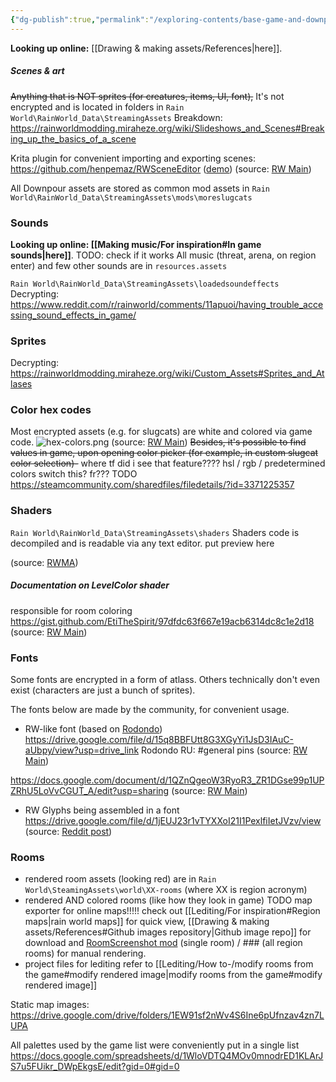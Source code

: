 ```yaml
---
{"dg-publish":true,"permalink":"/exploring-contents/base-game-and-downpour/assets/"}
---
```


**Looking up online:** [[Drawing & making assets/References\|here]].

##### Scenes & art
~~Anything that is NOT sprites (for creatures, items, UI, font),~~
It's not encrypted and is located in folders in `Rain World\RainWorld_Data\StreamingAssets`
Breakdown:
https://rainworldmodding.miraheze.org/wiki/Slideshows_and_Scenes#Breaking_up_the_basics_of_a_scene

Krita plugin for convenient importing and exporting scenes:
https://github.com/henpemaz/RWSceneEditor ([demo](https://dl.dropboxusercontent.com/s/8pmjwl0998l2wbc/krita_2022-09-02_17-52-05.mp4))
(source: [RW Main](https://discord.com/channels/291184728944410624/838185248981385256/1015364893198782624))

All Downpour assets are stored as common mod assets in `Rain World\RainWorld_Data\StreamingAssets\mods\moreslugcats`
### Sounds
**Looking up online: [[Making music/For inspiration#In game sounds\|here]]**.
TODO: check if it works
All music (threat, arena, on region enter) and few other sounds are in `resources.assets`



`Rain World\RainWorld_Data\StreamingAssets\loadedsoundeffects`
Decrypting:
https://www.reddit.com/r/rainworld/comments/11apuoi/having_trouble_accessing_sound_effects_in_game/

### Sprites
Decrypting:
https://rainworldmodding.miraheze.org/wiki/Custom_Assets#Sprites_and_Atlases


### Color hex codes
Most encrypted assets (e.g. for slugcats) are white and colored via game code.
![hex-colors.png](/img/user/pics/hex-colors.png)
(source: [RW Main](https://discord.com/channels/291184728944410624/305139167300550666/1081023267378303036))
~~Besides, it's possible to find values in game, upon opening color picker (for example, in custom slugcat color selection)-~~
where tf did i see that feature????
hsl / rgb / predetermined colors switch
this? fr??? TODO
https://steamcommunity.com/sharedfiles/filedetails/?id=3371225357


### Shaders
`Rain World\RainWorld_Data\StreamingAssets\shaders`
Shaders code is decompiled and is readable via any text editor. 
put preview here 

(source: [RWMA](https://discord.com/channels/1083481230839922688/1083484108056957089/1095172254549168268))

##### Documentation on LevelColor shader 
responsible for room coloring
https://gist.github.com/EtiTheSpirit/97dfdc63f667e19acb6314dc8c1e2d18
(source: [RW Main](https://discord.com/channels/291184728944410624/838185248981385256/1150360982397386823))
### Fonts
Some fonts are encrypted in a form of atlass. Others technically don't even exist (characters are just a bunch of sprites).

The fonts below are made by the community, for convenient usage.
- RW-like font (based on [Rodondo](https://www.dafont.com/rodondo.font))
https://drive.google.com/file/d/15q8BBFUtt8G3XGyYi1JsD3IAuC-aUbpy/view?usp=drive_link
Rodondo RU: \#general pins
(source: [RW Main](https://discord.com/channels/291184728944410624/838185248981385256/1166479012193906718))

https://docs.google.com/document/d/1QZnQgeoW3RyoR3_ZR1DGse99p1UPZRhU5LoVvCGUT_A/edit?usp=sharing
(source: [RW Main](https://discord.com/channels/291184728944410624/296133304632213504/822957346711928922))

- RW Glyphs being assembled in a font
https://drive.google.com/file/d/1jEUJ23r1vTYXXoI21I1PexlfiIetJVzv/view
(source: [Reddit post](https://www.reddit.com/r/rainworld/comments/1bei8sy/i_created_a_fully_functional_typeface_for_every/))
### Rooms
- rendered room assets (looking red)
are in `Rain World\SteamingAssets\world\XX-rooms` (where XX is region acronym) 
- rendered AND colored rooms (like how they look in game)
TODO map exporter for online maps!!!!!
check out [[Lediting/For inspiration#Region maps\|rain world maps]] for quick view, [[Drawing & making assets/References#Github images repository\|Github image repo]] for download and [RoomScreenshot mod](https://steamcommunity.com/sharedfiles/filedetails/?id=3125783486) (single room) /  \### (all region rooms) for manual rendering.
- project files for lediting
refer to [[Lediting/How to-/modify rooms from the game#modify rendered image\|modify rooms from the game#modify rendered image]]

Static map images:
https://drive.google.com/drive/folders/1EW91sf2nWv4S6Ine6pUfnzav4zn7LUPA

All palettes used by the game list were conveniently put in a single list
https://docs.google.com/spreadsheets/d/1WloVDTQ4MOv0mnodrED1KLArJS7u5FUikr_DWpEkgsE/edit?gid=0#gid=0
